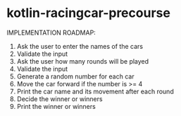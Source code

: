 # kotlin-racingcar-precourse

IMPLEMENTATION ROADMAP:

1. Ask the user to enter the names of the cars
2. Validate the input
3. Ask the user how many rounds will be played
4. Validate the input
5. Generate a random number for each car
6. Move the car forward if the number is >= 4
7. Print the car name and its movement after each round
8. Decide the winner or winners
9. Print the winner or winners
